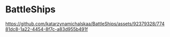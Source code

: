 # BattleShips

https://github.com/katarzynamichalskaa/BattleShips/assets/92379328/77481dc8-1a22-4454-8f7c-a83d955b491f

